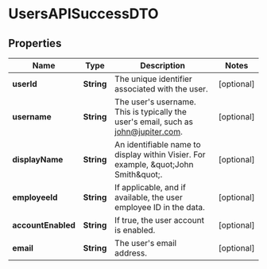 

# UsersAPISuccessDTO


## Properties

| Name | Type | Description | Notes |
|------------ | ------------- | ------------- | -------------|
|**userId** | **String** | The unique identifier associated with the user. |  [optional] |
|**username** | **String** | The user&#39;s username. This is typically the user&#39;s email, such as john@jupiter.com. |  [optional] |
|**displayName** | **String** | An identifiable name to display within Visier. For example, \&quot;John Smith\&quot;. |  [optional] |
|**employeeId** | **String** | If applicable, and if available, the user employee ID in the data. |  [optional] |
|**accountEnabled** | **String** | If true, the user account is enabled. |  [optional] |
|**email** | **String** | The user&#39;s email address. |  [optional] |



